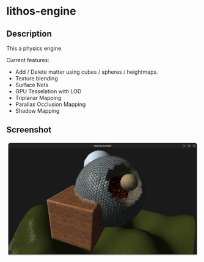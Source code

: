 # lithos-engine

## Description

This a physics engine.

Current features:

* Add / Delete matter using cubes / spheres / heightmaps.
* Texture blending
* Surface Nets
* GPU Tesselation with LOD
* Triplanar Mapping
* Parallax Occlusion Mapping 
* Shadow Mapping

## Screenshot
![Alt text](screenshot.png?raw=true "Screenshot")

